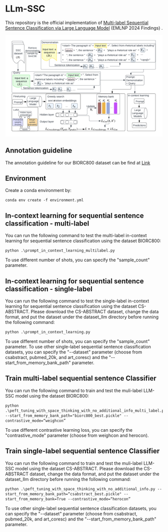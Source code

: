 # LLm-SSC
This repository is the official implementation of [Multi-label Sequential Sentence Classification via Large Language Model](...) (EMLNP 2024 Findings) .

![Alt text](overview_llm-ssc.png) 

## Annotation guideline 

The annotation guideline for our BIORC800 dataset can be find at [Link](https://docs.google.com/document/d/1O4M7u4MZJm4hB5ga60CsInN1_Y3x7q80GKzkVYfwPog/edit?usp=sharing)
## Environment

Create a conda environment by: 
```
conda env create -f environment.yml
```
## In-context learning for sequential sentence classification - multi-label

You can run the following command to test the multi-label in-context learning for sequential sentence classification using the dataset BIORC800: 

```
python .\prompt_in_context_learning_multilabel.py
```
To use different number of shots, you can specify the "sample_count" parameter. 

## In-context learning for sequential sentence classification - single-label

You can run the following command to test the single-label in-context learning for sequential sentence classification using the dataset CS-ABSTRACT. Please download the CS-ABSTRACT dataset, change the data format, and put the dataset under the dataset_llm directory before running the following command: 

```
python .\prompt_in_context_learning.py
```
To use different number of shots, you can specify the "sample_count" parameter. To use other single-label sequential sentence classification datasets, you can specify the "--dataset" parameter (choose from csabstract, pubmed_20k, and art_coresc) and the "--start_from_memory_bank_path" parameter. 


## Train multi-label sequential sentence Classifier

You can run the following command to train and test the muli-label LLM-SSC model using the dataset BIORC800: 

```
python .\peft_tuning_with_space_thinking_with_no_additional_info_multi_label.py --start_from_memory_bank_path="biorc800_best.pickle" --contrastive_mode=“weighcon”
```

To use different contrastive learning loss, you can specify the "contrastive_mode" parameter (choose from weighcon and herocon).

## Train single-label sequential sentence Classifier

You can run the following command to train and test the muli-label LLM-SSC model using the dataset CS-ABSTRACT. Please download the CS-ABSTRACT dataset, change the data format, and put the dataset under the dataset_llm directory before running the following command: 

```
python .\peft_tuning_with_space_thinking_with_no_additional_info.py --start_from_memory_bank_path=“csabstract_best.pickle" --start_from_memory_bank=True --contrastive_mode=“herocon” 
```

To use other single-label sequential sentence classification datasets, you can specify the "--dataset" parameter (choose from csabstract, pubmed_20k, and art_coresc) and the "--start_from_memory_bank_path" parameter. 
